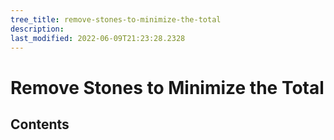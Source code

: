```yaml
---
tree_title: remove-stones-to-minimize-the-total
description: 
last_modified: 2022-06-09T21:23:28.2328
---
```


# Remove Stones to Minimize the Total

## Contents
